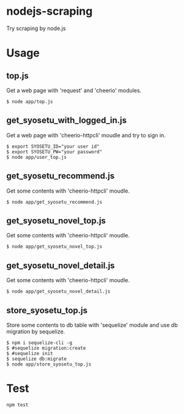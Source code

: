 # nodejs-scraping
Try scraping by node.js

# Usage
## top.js
Get a web page with 'request' and 'cheerio' modules.

```
$ node app/top.js
```

## get_syosetu_with_logged_in.js
Get a web page with 'cheerio-httpcli' moudle and try to sign in.

```
$ export SYOSETU_ID="your user id"
$ export SYOSETU_PW="your password"
$ node app/user_top.js
```

## get_syosetu_recommend.js
Get some contents with 'cheerio-httpcli' moudle.

```
$ node app/get_syosetu_recommend.js
```

## get_syosetu_novel_top.js
Get some contents with 'cheerio-httpcli' moudle.

```
$ node app/get_syosetu_novel_top.js
```

## get_syosetu_novel_detail.js
Get some contents with 'cheerio-httpcli' moudle.

```
$ node app/get_syosetu_novel_detail.js
```

## store_syosetu_top.js
Store some contents to db table with 'sequelize' module and use db migration by sequelize.

```
$ npm i sequelize-cli -g
$ #sequelize migration:create
$ #sequelize init
$ sequelize db:migrate
$ node app/store_syosetu_top.js
```

# Test
```
npm test
```

